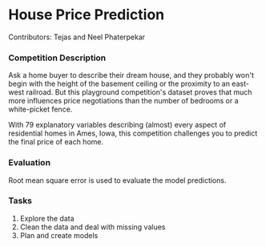 # House Price Prediction
Contributors: Tejas and Neel Phaterpekar

### Competition Description
Ask a home buyer to describe their dream house, and they probably won't begin with the height of the basement ceiling or the proximity to an east-west railroad. But this playground competition's dataset proves that much more influences price negotiations than the number of bedrooms or a white-picket fence.

With 79 explanatory variables describing (almost) every aspect of residential homes in Ames, Iowa, this competition challenges you to predict the final price of each home.

### Evaluation

Root mean square error is used to evaluate the model predictions.

### Tasks

1. Explore the data
2. Clean the data and deal with missing values
3. Plan and create models
